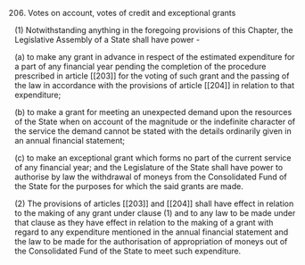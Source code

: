 206. Votes on account, votes of credit and exceptional grants

(1) Notwithstanding anything in the foregoing provisions of this Chapter, the Legislative Assembly of a State shall have power -

(a) to make any grant in advance in respect of the estimated expenditure for a part of any financial year pending the completion of the procedure prescribed in article [[203]] for the voting of such grant and the passing of the law in accordance with the provisions of article [[204]] in relation to that expenditure;

(b) to make a grant for meeting an unexpected demand upon the resources of the State when on account of the magnitude or the indefinite character of the service the demand cannot be stated with the details ordinarily given in an annual financial statement;

(c) to make an exceptional grant which forms no part of the current service of any financial year; and the Legislature of the State shall have power to authorise by law the withdrawal of moneys from the Consolidated Fund of the State for the purposes for which the said grants are made.

(2) The provisions of articles [[203]] and [[204]] shall have effect in relation to the making of any grant under clause (1) and to any law to be made under that clause as they have effect in relation to the making of a grant with regard to any expenditure mentioned in the annual financial statement and the law to be made for the authorisation of appropriation of moneys out of the Consolidated Fund of the State to meet such expenditure.

